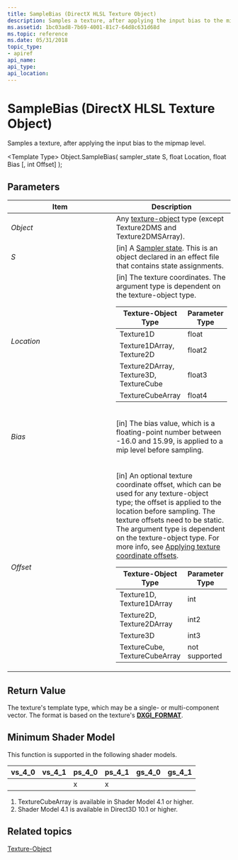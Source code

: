 ```yaml
---
title: SampleBias (DirectX HLSL Texture Object)
description: Samples a texture, after applying the input bias to the mipmap level.
ms.assetid: 1bc03ad8-7b69-4001-81c7-64d8c631d68d
ms.topic: reference
ms.date: 05/31/2018
topic_type: 
- apiref
api_name: 
api_type: 
api_location: 
---
```


# SampleBias (DirectX HLSL Texture Object)

Samples a texture, after applying the input bias to the mipmap level.

&lt;Template Type&gt; Object.SampleBias( sampler\_state S, float Location, float Bias \[, int Offset\] );



 

## Parameters



<table>
<colgroup>
<col style="width: 50%" />
<col style="width: 50%" />
</colgroup>
<thead>
<tr class="header">
<th>Item</th>
<th>Description</th>
</tr>
</thead>
<tbody>
<tr class="odd">
<td><span id="Object"></span><span id="object"></span><span id="OBJECT"></span><em>Object</em><br/></td>
<td>Any <a href="dx-graphics-hlsl-to-type.md">texture-object</a> type (except Texture2DMS and Texture2DMSArray).<br/></td>
</tr>
<tr class="even">
<td><span id="S"></span><span id="s"></span><em>S</em><br/></td>
<td>[in] A <a href="dx-graphics-hlsl-sampler.md">Sampler state</a>. This is an object declared in an effect file that contains state assignments.<br/></td>
</tr>
<tr class="odd">
<td><span id="Location"></span><span id="location"></span><span id="LOCATION"></span><em>Location</em><br/></td>
<td>[in] The texture coordinates. The argument type is dependent on the texture-object type. <br/> 
<table>
<thead>
<tr class="header">
<th>Texture-Object Type</th>
<th>Parameter Type</th>
</tr>
</thead>
<tbody>
<tr class="odd">
<td>Texture1D</td>
<td>float</td>
</tr>
<tr class="even">
<td>Texture1DArray, Texture2D</td>
<td>float2</td>
</tr>
<tr class="odd">
<td>Texture2DArray, Texture3D, TextureCube</td>
<td>float3</td>
</tr>
<tr class="even">
<td>TextureCubeArray </td>
<td>float4</td>
</tr>
</tbody>
</table>

<p> </p></td>
</tr>
<tr class="even">
<td><p><span id="Bias"></span><span id="bias"></span><span id="BIAS"></span><em>Bias</em></p></td>
<td><p>[in] The bias value, which is a floating-point number between -16.0 and 15.99, is applied to a mip level before sampling.</p></td>
</tr>
<tr class="odd">
<td><p><span id="Offset"></span><span id="offset"></span><span id="OFFSET"></span><em>Offset</em></p></td>
<td><p>[in] An optional texture coordinate offset, which can be used for any texture-object type; the offset is applied to the location before sampling. The texture offsets need to be static. The argument type is dependent on the texture-object type. For more info, see <a href="/windows/win32/direct3dhlsl/dx-graphics-hlsl-to-sample#applying-texture-coordinate-offsets">Applying texture coordinate offsets</a>.</p>

<table>
<thead>
<tr class="header">
<th>Texture-Object Type</th>
<th>Parameter Type</th>
</tr>
</thead>
<tbody>
<tr class="odd">
<td>Texture1D, Texture1DArray</td>
<td>int</td>
</tr>
<tr class="even">
<td>Texture2D, Texture2DArray</td>
<td>int2</td>
</tr>
<tr class="odd">
<td>Texture3D</td>
<td>int3</td>
</tr>
<tr class="even">
<td>TextureCube, TextureCubeArray </td>
<td>not supported</td>
</tr>
</tbody>
</table>

<p> </p></td>
</tr>
</tbody>
</table>



 

## Return Value

The texture's template type, which may be a single- or multi-component vector. The format is based on the texture's [**DXGI\_FORMAT**](/windows/desktop/api/dxgiformat/ne-dxgiformat-dxgi_format).

## Minimum Shader Model

This function is supported in the following shader models.



| vs\_4\_0 | vs\_4\_1  | ps\_4\_0 | ps\_4\_1  | gs\_4\_0 | gs\_4\_1  |
|----------|-----------|----------|-----------|----------|-----------|
|          |           | x        | x         |          |           |



 

1.  TextureCubeArray is available in Shader Model 4.1 or higher.
2.  Shader Model 4.1 is available in Direct3D 10.1 or higher.

## Related topics

<dl> <dt>

[Texture-Object](dx-graphics-hlsl-to-type.md)
</dt> </dl>

 

